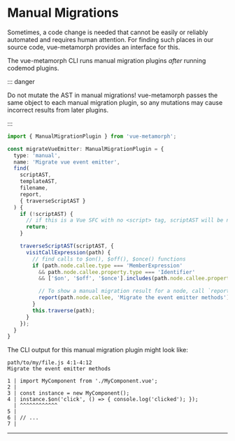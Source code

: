 # Manual Migrations

Sometimes, a code change is needed that cannot be easily or reliably automated and requires human attention. For finding such places in our source code, vue-metamorph provides an interface for this.

The vue-metamorph CLI runs manual migration plugins *after* running codemod plugins.

::: danger

Do not mutate the AST in manual migrations! vue-metamorph passes the same object to each manual migration plugin, so any mutations may cause incorrect results from later plugins.

:::


```ts
import { ManualMigrationPlugin } from 'vue-metamorph';

const migrateVueEmitter: ManualMigrationPlugin = {
  type: 'manual',
  name: 'Migrate vue event emitter',
  find(
    scriptAST,
    templateAST,
    filename,
    report,
    { traverseScriptAST }
  ) {
    if (!scriptAST) {
      // if this is a Vue SFC with no <script> tag, scriptAST will be null
      return;
    }

    traverseScriptAST(scriptAST, {
      visitCallExpression(path) {
        // find calls to $on(), $off(), $once() functions
        if (path.node.callee.type === 'MemberExpression'
          && path.node.callee.property.type === 'Identifier'
          && ['$on', '$off', '$once'].includes(path.node.callee.property.name)) {

          // To show a manual migration result for a node, call `report()` and pass the node and a message
          report(path.node.callee, 'Migrate the event emitter methods');
        }
        this.traverse(path);
      }
    });
  }
}

```

The CLI output for this manual migration plugin might look like:


```
path/to/my/file.js 4:1-4:12
Migrate the event emitter methods

1 | import MyComponent from './MyComponent.vue';
2 |
3 | const instance = new MyComponent();
4 | instance.$on('click', () => { console.log('clicked'); });
  | ^^^^^^^^^^^^
5 |
6 | // ...
7 |

```

---

